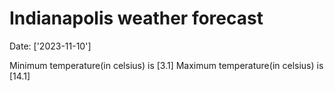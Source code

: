 # Indianapolis weather forecast 
Date: ['2023-11-10'] 

Minimum temperature(in celsius) is [3.1] 
Maximum temperature(in celsius) is [14.1]